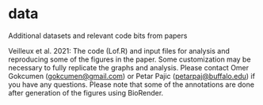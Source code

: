 # data
Additional datasets and relevant code bits from papers

Veilleux et al. 2021: The code (Lof.R) and input files for analysis and reproducing some of the figures in the paper. Some customization may be necessary to fully replicate the graphs and analysis. Please contact Omer Gokcumen (gokcumen@gmail.com) or Petar Pajic (petarpaj@buffalo.edu) if you have any questions. Please note that some of the annotations are done after generation of the figures using BioRender. 
